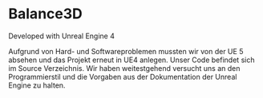 # Balance3D

Developed with Unreal Engine 4

Aufgrund von Hard- und Softwareproblemen mussten wir von der UE 5 absehen und das Projekt erneut in UE4 anlegen.
Unser Code befindet sich im Source Verzeichnis.
Wir haben weitestgehend versucht uns an den Programmierstil und die Vorgaben aus der Dokumentation der Unreal Engine zu halten.
